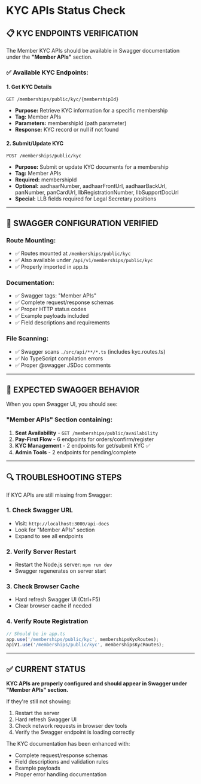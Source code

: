 # KYC APIs Status Check

## 📋 **KYC ENDPOINTS VERIFICATION**

The Member KYC APIs should be available in Swagger documentation under the **"Member APIs"** section.

### **✅ Available KYC Endpoints:**

#### **1. Get KYC Details**
```
GET /memberships/public/kyc/{membershipId}
```
- **Purpose:** Retrieve KYC information for a specific membership
- **Tag:** Member APIs  
- **Parameters:** membershipId (path parameter)
- **Response:** KYC record or null if not found

#### **2. Submit/Update KYC**  
```
POST /memberships/public/kyc
```
- **Purpose:** Submit or update KYC documents for a membership
- **Tag:** Member APIs
- **Required:** membershipId
- **Optional:** aadhaarNumber, aadhaarFrontUrl, aadhaarBackUrl, panNumber, panCardUrl, llbRegistrationNumber, llbSupportDocUrl
- **Special:** LLB fields required for Legal Secretary positions

---

## 🔧 **SWAGGER CONFIGURATION VERIFIED**

### **Route Mounting:**
- ✅ Routes mounted at `/memberships/public/kyc`  
- ✅ Also available under `/api/v1/memberships/public/kyc`
- ✅ Properly imported in app.ts

### **Documentation:**
- ✅ Swagger tags: "Member APIs"
- ✅ Complete request/response schemas
- ✅ Proper HTTP status codes  
- ✅ Example payloads included
- ✅ Field descriptions and requirements

### **File Scanning:**
- ✅ Swagger scans `./src/api/**/*.ts` (includes kyc.routes.ts)
- ✅ No TypeScript compilation errors
- ✅ Proper @swagger JSDoc comments

---

## 🎯 **EXPECTED SWAGGER BEHAVIOR**

When you open Swagger UI, you should see:

### **"Member APIs" Section containing:**
1. **Seat Availability** - `GET /memberships/public/availability`
2. **Pay-First Flow** - 6 endpoints for orders/confirm/register
3. **KYC Management** - 2 endpoints for get/submit KYC ✅
4. **Admin Tools** - 2 endpoints for pending/complete

---

## 🔍 **TROUBLESHOOTING STEPS**

If KYC APIs are still missing from Swagger:

### **1. Check Swagger URL**
- Visit: `http://localhost:3000/api-docs` 
- Look for "Member APIs" section
- Expand to see all endpoints

### **2. Verify Server Restart**
- Restart the Node.js server: `npm run dev`  
- Swagger regenerates on server start

### **3. Check Browser Cache**
- Hard refresh Swagger UI (Ctrl+F5)
- Clear browser cache if needed

### **4. Verify Route Registration**
```javascript
// Should be in app.ts
app.use('/memberships/public/kyc', membershipsKycRoutes);
apiV1.use('/memberships/public/kyc', membershipsKycRoutes);
```

---

## ✅ **CURRENT STATUS**

**KYC APIs are properly configured and should appear in Swagger under "Member APIs" section.**

If they're still not showing:
1. Restart the server
2. Hard refresh Swagger UI  
3. Check network requests in browser dev tools
4. Verify the Swagger endpoint is loading correctly

The KYC documentation has been enhanced with:
- Complete request/response schemas
- Field descriptions and validation rules  
- Example payloads
- Proper error handling documentation